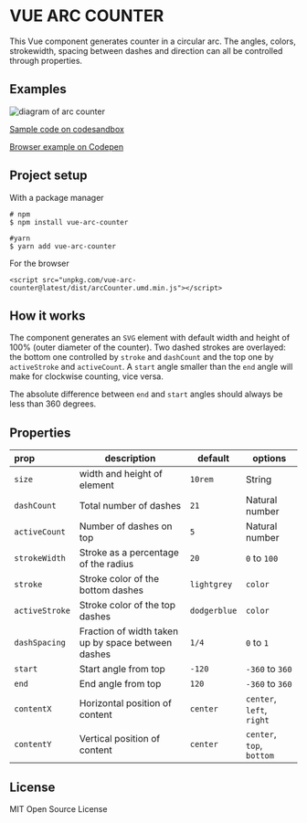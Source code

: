 # VUE ARC COUNTER

This Vue component generates counter in a circular arc. The angles, colors, strokewidth, spacing between dashes and 
direction can all be controlled through properties.

## Examples

![diagram of arc counter](https://raw.githubusercontent.com/snirp/vue-arc-counter/master/examples.png)

[Sample code on codesandbox](https://codesandbox.io/s/github/snirp/vue-arc-counter)

[Browser example on Codepen](https://codepen.io/snirp/pen/BvvoOB)

## Project setup

With a package manager
```
# npm
$ npm install vue-arc-counter

#yarn
$ yarn add vue-arc-counter
```

For the browser
```
<script src="unpkg.com/vue-arc-counter@latest/dist/arcCounter.umd.min.js"></script>
```

## How it works
The component generates an `SVG` element with default width and height of 100% (outer diameter of the counter).
Two dashed strokes are overlayed: the bottom one controlled by `stroke` and `dashCount` and the top one by 
`activeStroke` and `activeCount`. A `start` angle smaller than the `end` angle will make for clockwise counting, 
vice versa.

The absolute difference between `end` and `start` angles should always be less than 360 degrees.

## Properties
|prop|description|default|options|
|:---|---|---|---|
|`size`|width and height of element|`10rem`|String|
|`dashCount`|Total number of dashes|`21`|Natural number|
|`activeCount`|Number of dashes on top|`5`|Natural number|
|`strokeWidth`|Stroke as a percentage of the radius|`20`|`0` to `100`|
|`stroke`|Stroke color of the bottom dashes|`lightgrey`|`color`|
|`activeStroke`|Stroke color of the top dashes|`dodgerblue`|`color`|
|`dashSpacing`|Fraction of width taken up by space between dashes|`1/4`|`0` to `1`|
|`start`|Start angle from top|`-120`|`-360` to `360`|
|`end`|End angle from top|`120`|`-360` to `360`|
|`contentX`|Horizontal position of content|`center`|`center`, `left`, `right`|
|`contentY`|Vertical position of content|`center`|`center`, `top`, `bottom`|

## License

MIT Open Source License